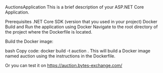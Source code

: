 AuctionsApplication This is a brief description of your ASP.NET Core Application.

Prerequisites .NET Core SDK (version that you used in your project) Docker Build and Run the application using Docker Navigate to the root directory of the project where the Dockerfile is located.

Build the Docker image:

bash Copy code: docker build -t auction . 
This will build a Docker image named auction using the instructions in the Dockerfile.

Or you can test it on https://auction.bytes-exchange.com/
